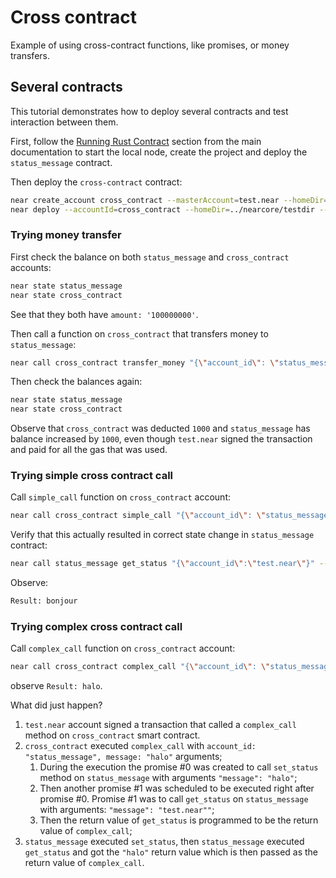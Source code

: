 # Cross contract

Example of using cross-contract functions, like promises, or money transfers.

## Several contracts
This tutorial demonstrates how to deploy several contracts and test interaction between them.

First, follow the [Running Rust Contract](https://github.com/nearprotocol/near-bindgen#running-rust-contract) section
from the main documentation to start the local node, create the project and deploy the `status_message` contract.

Then deploy the `cross-contract` contract:
```bash
near create_account cross_contract --masterAccount=test.near --homeDir=../nearcore/testdir
near deploy --accountId=cross_contract --homeDir=../nearcore/testdir --wasmFile=../examples/cross-contract/res/cross_contract.wasm
```

### Trying money transfer

First check the balance on both `status_message` and `cross_contract` accounts:

```bash
near state status_message
near state cross_contract
```

See that they both have `amount: '100000000'`.

Then call a function on `cross_contract` that transfers money to `status_message`:

```bash
near call cross_contract transfer_money "{\"account_id\": \"status_message\", \"amount\":1000}" --accountId=test.near --homeDir=../nearcore/testdir
```

Then check the balances again:

```bash
near state status_message
near state cross_contract
```

Observe that `cross_contract` was deducted `1000` and `status_message` has balance increased by `1000`, even though
`test.near` signed the transaction and paid for all the gas that was used.

### Trying simple cross contract call

Call `simple_call` function on `cross_contract` account:

```bash
near call cross_contract simple_call "{\"account_id\": \"status_message\", \"message\":\"bonjour\"}" --accountId=test.near --homeDir=../nearcore/testdir
```

Verify that this actually resulted in correct state change in `status_message` contract:

```bash
near call status_message get_status "{\"account_id\":\"test.near\"}" --accountId=test.near --homeDir=../nearcore/testdir
```
Observe:
```bash
Result: bonjour
```

### Trying complex cross contract call

Call `complex_call` function on `cross_contract` account:

```bash
near call cross_contract complex_call "{\"account_id\": \"status_message\", \"message\":\"halo\"}" --accountId=test.near --homeDir=../nearcore/testdir
```

observe `Result: halo`.

What did just happen?

1. `test.near` account signed a transaction that called a `complex_call` method on `cross_contract` smart contract.
2. `cross_contract` executed `complex_call` with `account_id: "status_message", message: "halo"` arguments;
    1. During the execution the promise #0 was created to call `set_status` method on `status_message` with arguments `"message": "halo"`;
    2. Then another promise #1 was scheduled to be executed right after promise #0. Promise #1 was to call `get_status` on `status_message` with arguments: `"message": "test.near""`;
    3. Then the return value of `get_status` is programmed to be the return value of `complex_call`;
3. `status_message` executed `set_status`, then `status_message` executed `get_status` and got the `"halo"` return value
which is then passed as the return value of `complex_call`.

